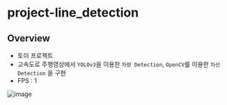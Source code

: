 # project-line_detection
## Overview
* 토이 프로젝트
* 고속도로 주행영상에서 `YOLOv3`을 이용한 `차량 Detection`, `OpenCV`를 이용한 `차선 Detection` 을 구현
* FPS : 1

![image](https://user-images.githubusercontent.com/81195316/165881458-1f88d185-932b-41e6-8e61-19bd7d2b6515.png)
